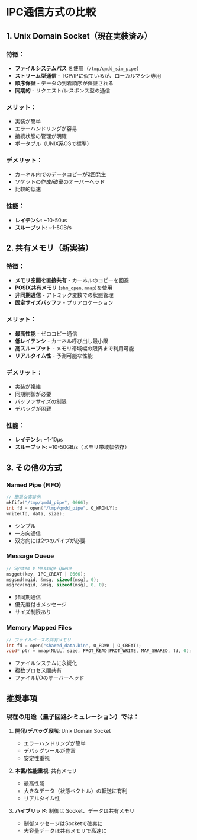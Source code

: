 # IPC通信方式の比較

## 1. Unix Domain Socket（現在実装済み）

### 特徴：
- **ファイルシステムパス** を使用（`/tmp/qmdd_sim_pipe`）
- **ストリーム型通信** - TCP/IPに似ているが、ローカルマシン専用
- **順序保証** - データの到着順序が保証される
- **同期的** - リクエスト/レスポンス型の通信

### メリット：
- 実装が簡単
- エラーハンドリングが容易
- 接続状態の管理が明確
- ポータブル（UNIX系OSで標準）

### デメリット：
- カーネル内でのデータコピーが2回発生
- ソケットの作成/破棄のオーバーヘッド
- 比較的低速

### 性能：
- **レイテンシ**: ~10-50μs
- **スループット**: ~1-5GB/s

## 2. 共有メモリ（新実装）

### 特徴：
- **メモリ空間を直接共有** - カーネルのコピーを回避
- **POSIX共有メモリ** (`shm_open`, `mmap`)を使用
- **非同期通信** - アトミック変数での状態管理
- **固定サイズバッファ** - プリアロケーション

### メリット：
- **最高性能** - ゼロコピー通信
- **低レイテンシ** - カーネル呼び出し最小限
- **高スループット** - メモリ帯域幅の限界まで利用可能
- **リアルタイム性** - 予測可能な性能

### デメリット：
- 実装が複雑
- 同期制御が必要
- バッファサイズの制限
- デバッグが困難

### 性能：
- **レイテンシ**: ~1-10μs
- **スループット**: ~10-50GB/s（メモリ帯域幅依存）

## 3. その他の方式

### Named Pipe (FIFO)
```cpp
// 簡単な実装例
mkfifo("/tmp/qmdd_pipe", 0666);
int fd = open("/tmp/qmdd_pipe", O_WRONLY);
write(fd, data, size);
```
- シンプル
- 一方向通信
- 双方向には2つのパイプが必要

### Message Queue
```cpp
// System V Message Queue
msgget(key, IPC_CREAT | 0666);
msgsnd(mqid, &msg, sizeof(msg), 0);
msgrcv(mqid, &msg, sizeof(msg), 0, 0);
```
- 非同期通信
- 優先度付きメッセージ
- サイズ制限あり

### Memory Mapped Files
```cpp
// ファイルベースの共有メモリ
int fd = open("shared_data.bin", O_RDWR | O_CREAT);
void* ptr = mmap(NULL, size, PROT_READ|PROT_WRITE, MAP_SHARED, fd, 0);
```
- ファイルシステムに永続化
- 複数プロセス間共有
- ファイルI/Oのオーバーヘッド

## 推奨事項

### 現在の用途（量子回路シミュレーション）では：

1. **開発/デバッグ段階**: Unix Domain Socket
   - エラーハンドリングが簡単
   - デバッグツールが豊富
   - 安定性重視

2. **本番/性能重視**: 共有メモリ
   - 最高性能
   - 大きなデータ（状態ベクトル）の転送に有利
   - リアルタイム性

3. **ハイブリッド**: 制御は Socket、データは共有メモリ
   - 制御メッセージはSocketで確実に
   - 大容量データは共有メモリで高速に
